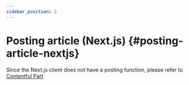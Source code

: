 ```yaml
---
sidebar_position: 2
---
```


# Posting article (Next.js) {#posting-article-nextjs}

Since the Next.js client does not have a posting function, please refer to [Contentful Part](/docs/admin/contentful/post-article)
